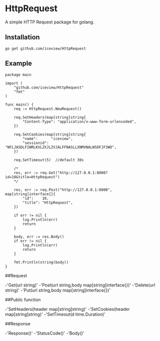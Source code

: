 # HttpRequest
A simple HTTP Request package for golang.


## Installation

```
go get github.com/iceview/HttpRequest
```

## Example

```
package main

import (
	"github.com/iceview/HttpRequest"
	"fmt"
)

func main() {
	req := HttpRequest.NewRequest()

    req.SetHeaders(map[string]string{
    	"Content-Type": "application/x-www-form-urlencoded",
    })

    req.SetCookies(map[string]string{
    	"name":      "iceview",
    	"sessionid": "NFLJASDLFIWRLKVLZXJLZVJALFFNASLLXNMVNALWSDFJF3WO",
    })

    req.SetTimeout(5)  //default 30s

    /*
    res, err := req.Get("http://127.0.0.1:8000?id=10&title=HttpRequest")
    */

    res, err := req.Post("http://127.0.0.1:8000", map[string]interface{}{
    	"id":    10,
    	"title": "HttpRequest",
    })

    if err != nil {
    	log.Println(err)
    	return
    }

    body, err := res.Body()
    if err != nil {
    	log.Println(err)
    	return
    }

    fmt.Println(string(body))
}
```

##Request

-'Get(url string)'
-'Post(url string,body map[string]interface{})'
-'Delete(url string)'
-'Put(url string,body map[string]interface{})'


##Public function

-'SetHeaders(header map[string]string)'
-'SetCookies(header map[string]string)'
-'SetTimeout(d time.Duration)'


##Response

-'Response()'
-'StatusCode()'
-'Body()'